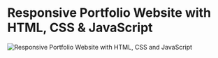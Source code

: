 # Responsive Portfolio Website with HTML, CSS & JavaScript

![Responsive Portfolio Website with HTML, CSS and JavaScript]( https://nazir-hussain.github.io/Responsive-Portffolio/ "Responsive Portfolio Website with HTML, CSS and JavaScript")
